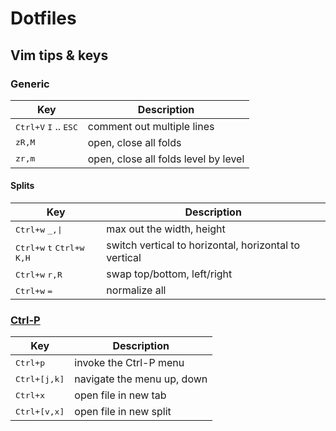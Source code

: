 Dotfiles
========

## Vim tips & keys

### Generic

Key | Description
--- | ---
<kbd>Ctrl+V</kbd> <kbd>I</kbd> .. <kbd>ESC</kbd> | comment out multiple lines
<kbd>z</kbd><kbd>R,M</kbd> | open, close all folds
<kbd>z</kbd><kbd>r,m</kbd> | open, close all folds level by level

#### Splits

Key | Description
--- | ---
<kbd>Ctrl+w</kbd> <kbd>_,\|</kbd> | max out the width, height
<kbd>Ctrl+w</kbd> <kbd>t</kbd> <kbd>Ctrl+w</kbd> <kbd>K,H</kbd> | switch vertical to horizontal, horizontal to vertical
<kbd>Ctrl+w</kbd> <kbd>r,R</kbd> | swap top/bottom, left/right
<kbd>Ctrl+w</kbd> <kbd>=</kbd> | normalize all

### [Ctrl-P](https://github.com/ctrlpvim/ctrlp.vim)

Key | Description
--- | ---
<kbd>Ctrl+p</kbd> | invoke the Ctrl-P menu
<kbd>Ctrl+[j,k]</kbd> | navigate the menu up, down
<kbd>Ctrl+x</kbd> | open file in new tab
<kbd>Ctrl+[v,x]</kbd> | open file in new split
